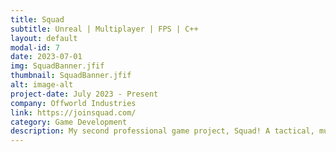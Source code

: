 ```yaml
---
title: Squad
subtitle: Unreal | Multiplayer | FPS | C++
layout: default
modal-id: 7
date: 2023-07-01
img: SquadBanner.jfif
thumbnail: SquadBanner.jfif
alt: image-alt
project-date: July 2023 - Present
company: Offworld Industries
link: https://joinsquad.com/
category: Game Development
description: My second professional game project, Squad! A tactical, multiplayer first-person shooter. As part of the Foundations team of a live product, I was responsible for fixing major bugs, upgrading legacy systems to Unreal Engine 5 and integrating new Unreal Engine features; from Metasounds to Niagara.
---
```

